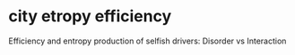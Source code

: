 # city etropy efficiency
Efficiency and entropy production of selfish drivers: Disorder vs Interaction
